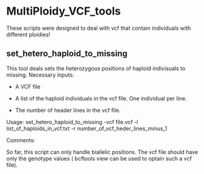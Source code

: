 # MultiPloidy_VCF_tools

These scripts were designed to deal with vcf that contain individuals with different ploidies!



## set_hetero_haploid_to_missing

This tool deals sets the heterozygous positions of haploid indivisuals to missing.
Necessary inputs:

 * A VCF file

 * A list of the haploid individuals in the vcf file. One individual per line.
  
 * The number of header lines in the vcf file.
  
Usage: set_hetero_haploid_to_missing -vcf file.vcf -l list_of_haploids_in_vcf.txt -r number_of_vcf_heder_lines_minus_1

Comments:

So far, this script can only handle biallelic positions. The vcf file should have only the genotype values ( bcftools view can be used to optain such a vcf file). 
